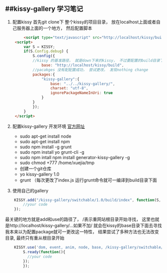##kissy-gallery 学习笔记
---
1. 配置kissy
   首先git clone下 整个kissy的项目目录， 放在localhost上面或者自己服务器上面的一个地方， 然后配置脚本
   ```html
    	<script type="text/javascript" src="http://localhost/kissy/build/seed.js"></script>
	<script>
		var S = KISSY;
		if(S.Config.debug) {
		    S.config({
			//kissy 的基准路径， 就是down下来的kissy， 不过要配置的build目录下面
		    	base: "http://localhost/kissy/build",
			//pacakges 没有配配置成功， 尝试更改， 发现nothing change
			packages:{
				"kissy-gallery":{
			        base: "../../kissy-gallery/", 
			        charset: "utf-8",
			        ignorePackageNameInUri: true
				}
			}
		    });
		}
	</script>
    ```
2. 配置kissy-gallery 开发环境
   <a href="http://gallery.kissyui.com/quickstart?spm=0.0.0.0.CV5pUE">官方网址</a> 
   * sudo apt-get install node
   * sudo apt-get install npm
   * sudo npm install -g grunt
   * sudo npm install yo grunt-cli -g
   * sudo npm intall npm install generator-kissy-gallery -g
   * sudo chmod +777 /home/xuejia/tmp
   * 创建一个git仓库
   * yo kissy-gallery 1.0
   * grunt （每次更改了index.js 运行grunt命令就可一编译到build目录下面

3. 使用自己的gallery

```javascript
 	KISSY.add("/kissy-gallery/switchable/1.0/build/index", function(S, DOM, Event, Anim, Node, Base){
		//your code
	});
```
最关键的地方就是add和use的路径了， /表示重网站根目录开始寻找， 这里也就是http://localhost/kissy-gallery/...如果不加/ 就会在kissy的base目录下面去寻找
我本来以为配置package就可一更改这一特性， 结果尝试了多种方法也无法改变目录, 最终只有重从根目录开始
```javascript
	KISSY.use('dom, event, anim, node, base, /kissy-gallery/switchable/1.0/build/', function(S, DOM, Event, Anim, Node, Base, NewsSlider){
		S.ready(function(){
		  //your code
		});
        });
```
  





